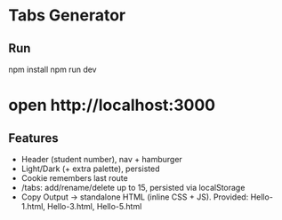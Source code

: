 # Tabs Generator 

## Run
npm install
npm run dev
# open http://localhost:3000

## Features
- Header (student number), nav + hamburger
- Light/Dark (+ extra palette), persisted
- Cookie remembers last route
- /tabs: add/rename/delete up to 15, persisted via localStorage
- Copy Output → standalone HTML (inline CSS + JS). Provided: Hello-1.html, Hello-3.html, Hello-5.html
